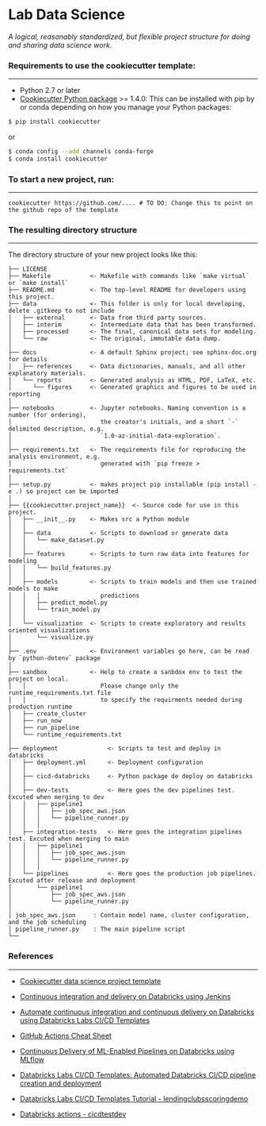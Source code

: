 # Lab Data Science

_A logical, reasonably standardized, but flexible project structure for doing and sharing data science work._


### Requirements to use the cookiecutter template:
-----------
 - Python 2.7 or later
 - [Cookiecutter Python package](http://cookiecutter.readthedocs.org/en/latest/installation.html) >= 1.4.0: This can be installed with pip by or conda depending on how you manage your Python packages:

``` bash
$ pip install cookiecutter
```

or

``` bash
$ conda config --add channels conda-forge
$ conda install cookiecutter
```


### To start a new project, run:
------------

    cookiecutter https://github.com/.... # TO DO: Change this to point on the github repo of the template


### The resulting directory structure
------------

The directory structure of your new project looks like this: 


    ├── LICENSE
    ├── Makefile           <- Makefile with commands like `make virtual` or `make install`
    ├── README.md          <- The top-level README for developers using this project.
    ├── data               <- This folder is only for local developing, delete .gitkeep to not include
    │   ├── external       <- Data from third party sources.
    │   ├── interim        <- Intermediate data that has been transformed.
    │   ├── processed      <- The final, canonical data sets for modeling.
    │   └── raw            <- The original, immutable data dump.
    │
    ├── docs               <- A default Sphinx project; see sphinx-doc.org for details
    │   ├── references     <- Data dictionaries, manuals, and all other explanatory materials.
    │   └── reports        <- Generated analysis as HTML, PDF, LaTeX, etc.
    │      └── figures     <- Generated graphics and figures to be used in reporting
    │
    ├── notebooks          <- Jupyter notebooks. Naming convention is a number (for ordering),
    │                         the creator's initials, and a short `-` delimited description, e.g.
    │                         `1.0-az-initial-data-exploration`.
    │
    ├── requirements.txt   <- The requirements file for reproducing the analysis environment, e.g.
    │                         generated with `pip freeze > requirements.txt`
    │
    ├── setup.py           <- makes project pip installable (pip install -e .) so project can be imported
    │
    ├── {{cookiecutter.project_name}}  <- Source code for use in this project.
    │   ├── __init__.py    <- Makes src a Python module
    │   │
    │   ├── data           <- Scripts to download or generate data
    │   │   └── make_dataset.py
    │   │
    │   ├── features       <- Scripts to turn raw data into features for modeling
    │   │   └── build_features.py
    │   │
    │   ├── models         <- Scripts to train models and then use trained models to make
    │   │   │                 predictions
    │   │   ├── predict_model.py
    │   │   └── train_model.py
    │   │
    │   └── visualization  <- Scripts to create exploratory and results oriented visualizations
    │       └── visualize.py
    │
    ├── .env               <- Environment variables go here, can be read by `python-dotenv` package
    │
    ├── sandbox            <- Help to create a sanbdox env to test the project on local.
    │   │                     Please change only the runtime_requirements.txt file 
    │   │                     to specify the requirments needed during production runtime
    │   ├── create_cluster
    │   ├── run_now
    │   ├── run_pipeline
    │   └── runtime_requirements.txt
    │
    ├── deployment              <- Scripts to test and deploy in databricks
    │   ├── deployment.yml      <- Deployment configuration
    │   │
    │   ├── cicd-databricks     <- Python package de deploy on databricks
    │   │
    │   ├── dev-tests           <- Here goes the dev pipelines test. Excuted when merging to dev
    │   │   ├── pipeline1
    │   │   │   ├── job_spec_aws.json
    │   │   │   └── pipeline_runner.py
    │   │   │
    │   ├── integration-tests   <- Here goes the integration pipelines test. Excuted when merging to main
    │   │   ├── pipeline1
    │   │   │   ├── job_spec_aws.json
    │   │   │   └── pipeline_runner.py
    │   │   │
    │   └── pipelines           <- Here goes the production job pipelines. Excuted after release and deployment
    │       └── pipeline1
    │           ├── job_spec_aws.json
    │           └── pipeline_runner.py
    │
    │ job_spec_aws.json     : Contain model name, cluster configuration, and the job scheduling
    │ pipeline_runner.py    : The main pipeline script 
    └──

### References
------------

- <p><a target="_blank" href="https://drivendata.github.io/cookiecutter-data-science/">Cookiecutter data science project template</a></p>

- <p><a target="_blank" href="https://docs.databricks.com/dev-tools/ci-cd/ci-cd-jenkins.html">Continuous integration and delivery on Databricks using Jenkins</a></p>

- <p><a target="_blank" href="https://databricks.com/blog/2020/06/05/automate-continuous-integration-and-continuous-delivery-on-databricks-using-databricks-labs-ci-cd-templates.html">Automate continuous integration and continuous delivery on Databricks using Databricks Labs CI/CD Templates</a></p>

- <p><a target="_blank" href="https://resources.github.com/whitepapers/GitHub-Actions-Cheat-sheet/">GitHub Actions Cheat Sheet</a></p>

- <p><a target="_blank" href="https://databricks.com/session_na20/continuous-delivery-of-ml-enabled-pipelines-on-databricks-using-mlflow">Continuous Delivery of ML-Enabled Pipelines on Databricks using MLflow</a></p>

- <p><a target="_blank" href="https://github.com/databrickslabs/cicd-templates">Databricks Labs CI/CD Templates: Automated Databricks CI/CD pipeline creation and deployment</a></p>

- <p><a target="_blank" href="https://github.com/mshtelma/lendingclubsscoringdemo">Databricks Labs CI/CD Templates Tutorial - lendingclubsscoringdemo</a></p>

- <p><a target="_blank" href="https://github.com/mshtelma/cicdtestdev">Databricks actions - cicdtestdev</a></p>
